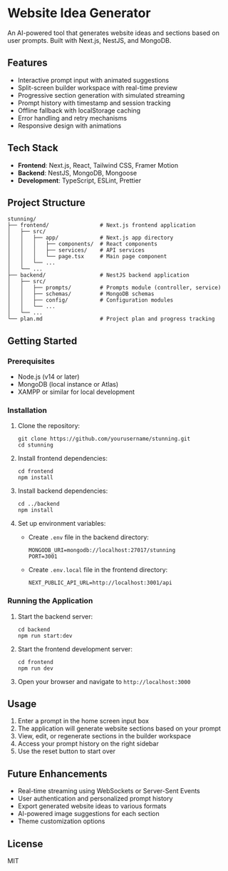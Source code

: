 # Website Idea Generator

An AI-powered tool that generates website ideas and sections based on user prompts. Built with Next.js, NestJS, and MongoDB.

## Features

- Interactive prompt input with animated suggestions
- Split-screen builder workspace with real-time preview
- Progressive section generation with simulated streaming
- Prompt history with timestamp and session tracking
- Offline fallback with localStorage caching
- Error handling and retry mechanisms
- Responsive design with animations

## Tech Stack

- **Frontend**: Next.js, React, Tailwind CSS, Framer Motion
- **Backend**: NestJS, MongoDB, Mongoose
- **Development**: TypeScript, ESLint, Prettier

## Project Structure

```
stunning/
├── frontend/                # Next.js frontend application
│   ├── src/
│   │   ├── app/             # Next.js app directory
│   │   │   ├── components/  # React components
│   │   │   ├── services/    # API services
│   │   │   └── page.tsx     # Main page component
│   │   └── ...
│   └── ...
├── backend/                 # NestJS backend application
│   ├── src/
│   │   ├── prompts/         # Prompts module (controller, service)
│   │   ├── schemas/         # MongoDB schemas
│   │   ├── config/          # Configuration modules
│   │   └── ...
│   └── ...
└── plan.md                  # Project plan and progress tracking
```

## Getting Started

### Prerequisites

- Node.js (v14 or later)
- MongoDB (local instance or Atlas)
- XAMPP or similar for local development

### Installation

1. Clone the repository:
   ```
   git clone https://github.com/yourusername/stunning.git
   cd stunning
   ```

2. Install frontend dependencies:
   ```
   cd frontend
   npm install
   ```

3. Install backend dependencies:
   ```
   cd ../backend
   npm install
   ```

4. Set up environment variables:
   - Create `.env` file in the backend directory:
     ```
     MONGODB_URI=mongodb://localhost:27017/stunning
     PORT=3001
     ```
   - Create `.env.local` file in the frontend directory:
     ```
     NEXT_PUBLIC_API_URL=http://localhost:3001/api
     ```

### Running the Application

1. Start the backend server:
   ```
   cd backend
   npm run start:dev
   ```

2. Start the frontend development server:
   ```
   cd frontend
   npm run dev
   ```

3. Open your browser and navigate to `http://localhost:3000`

## Usage

1. Enter a prompt in the home screen input box
2. The application will generate website sections based on your prompt
3. View, edit, or regenerate sections in the builder workspace
4. Access your prompt history on the right sidebar
5. Use the reset button to start over

## Future Enhancements

- Real-time streaming using WebSockets or Server-Sent Events
- User authentication and personalized prompt history
- Export generated website ideas to various formats
- AI-powered image suggestions for each section
- Theme customization options

## License

MIT
